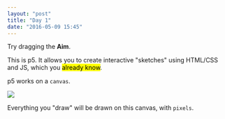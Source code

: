 ```yaml
---
layout: "post"
title: "Day 1"
date: "2016-05-09 15:45"
---
```


Try dragging the **Aim**.

<script type="text/p5" data-autoplay data-preview-width="400">
var aim = "Aim: How can we begin learning a new programming language?";
var do_now = "Do Now: How many programming langauges have you learned? Which is your favorite, and why?"

function setup() {
	createCanvas(windowWidth, windowHeight);

}

function draw() {
	background('white');
	textSize(24);
	textStyle('bold');
	fill(`#FF4296`);
	if (mouseIsPressed)
		text(aim, mouseX, mouseY, windowWidth)
	else
		text(aim, 10, 30, windowWidth);
	textSize(18)
	textStyle('bold')
	fill('#424242')
	text(do_now, 10, 100, windowWidth)
}



function windowResized() {
	resizeCanvas(windowWidth, windowHeight);
}
</script>

This is p5. It allows you to create interactive "sketches" using HTML/CSS and JS, which you <mark>already know</mark>.

p5 works on a `canvas`.

![](https://www.socialmediaexplorer.com/wp-content/uploads/2013/04/Technology-is-a-canvas.jpg)

Everything you "draw" will be drawn on this canvas, with `pixels`. 
